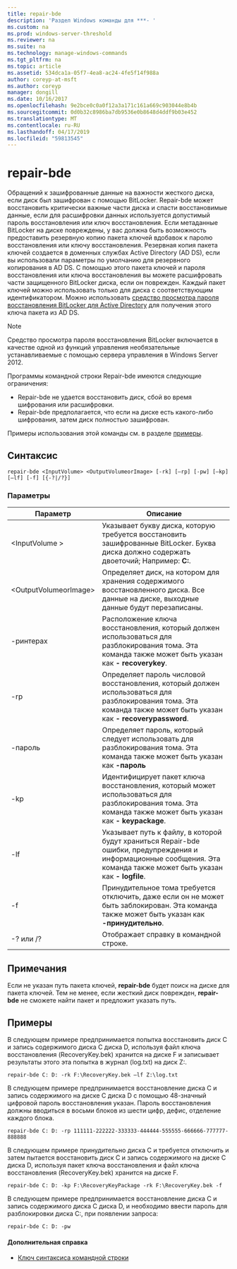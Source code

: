 ```yaml
---
title: repair-bde
description: 'Раздел Windows команды для ***- '
ms.custom: na
ms.prod: windows-server-threshold
ms.reviewer: na
ms.suite: na
ms.technology: manage-windows-commands
ms.tgt_pltfrm: na
ms.topic: article
ms.assetid: 534dca1a-05f7-4ea8-ac24-4fe5f14f988a
author: coreyp-at-msft
ms.author: coreyp
manager: dongill
ms.date: 10/16/2017
ms.openlocfilehash: 9e2bce0c0a0f12a3a171c161a669c903044e8b4b
ms.sourcegitcommit: 0d0b32c8986ba7db9536e0b8648d4ddf9b03e452
ms.translationtype: MT
ms.contentlocale: ru-RU
ms.lasthandoff: 04/17/2019
ms.locfileid: "59813545"
---
```

# <a name="repair-bde"></a>repair-bde



Обращений к зашифрованные данные на важности жесткого диска, если диск был зашифрован с помощью BitLocker. Repair-bde может восстановить критически важные части диска и спасти восстановимые данные, если для расшифровки данных используется допустимый пароль восстановления или ключ восстановления. Если метаданные BitLocker на диске повреждены, у вас должна быть возможность предоставить резервную копию пакета ключей вдобавок к паролю восстановления или ключу восстановления. Резервная копия пакета ключей создается в доменных службах Active Directory (AD DS), если вы использовали параметры по умолчанию для резервного копирования в AD DS. С помощью этого пакета ключей и пароля восстановления или ключа восстановления вы можете расшифровать части защищенного BitLocker диска, если он поврежден. Каждый пакет ключей можно использовать только для диска с соответствующим идентификатором. Можно использовать [средство просмотра пароля восстановления BitLocker для Active Directory](https://technet.microsoft.com/library/dd875531(v=ws.10).aspx) для получения этого ключа пакета из AD DS.

> [!NOTE]
> Средство просмотра пароля восстановления BitLocker включается в качестве одной из функций управления необязательные устанавливаемые с помощью сервера управления в Windows Server 2012.

Программы командной строки Repair-bde имеются следующие ограничения:
-   Repair-bde не удается восстановить диск, сбой во время шифрования или расшифровки.
-   Repair-bde предполагается, что если на диске есть какого-либо шифрования, затем диск полностью зашифрован.

Примеры использования этой команды см. в разделе [примеры](#BKMK_Examples).

## <a name="syntax"></a>Синтаксис

```
repair-bde <InputVolume> <OutputVolumeorImage> [-rk] [–rp] [-pw] [–kp] [–lf] [-f] [{-?|/?}]
```

### <a name="parameters"></a>Параметры

|Параметр|Описание|
|---------|-----------|
|\<InputVolume >|Указывает букву диска, которую требуется восстановить зашифрованные BitLocker. Буква диска должно содержать двоеточий; Например: **C:**.|
|\<OutputVolumeorImage>|Определяет диск, на котором для хранения содержимого восстановленного диска. Все данные на диске, выходные данные будут перезаписаны.|
|-ринтерах|Расположение ключа восстановления, который должен использоваться для разблокирования тома. Эта команда также может быть указан как **- recoverykey**.|
|-rp|Определяет пароль числовой восстановления, который должен использоваться для разблокирования тома. Эта команда также может быть указан как **- recoverypassword**.|
|-пароль|Определяет пароль, который следует использовать для разблокирования тома. Эта команда также может быть указан как **-пароль**|
|-kp|Идентифицирует пакет ключа восстановления, который может использоваться для разблокирования тома. Эта команда также может быть указан как **- keypackage**.|
|-lf|Указывает путь к файлу, в которой будут храниться Repair-bde ошибки, предупреждения и информационные сообщения. Эта команда также может быть указан как **- logfile**.|
|-f|Принудительное тома требуется отключить, даже если он не может быть заблокирован. Эта команда также может быть указан как **-принудительно**.|
|-? или /?|Отображает справку в командной строке.|

## <a name="remarks"></a>Примечания

Если не указан путь пакета ключей, **repair-bde** будет поиск на диске для пакета ключей. Тем не менее, если жесткий диск поврежден, **repair-bde** не сможете найти пакет и предложит указать путь.

## <a name="BKMK_Examples"></a>Примеры

В следующем примере предпринимается попытка восстановить диск C и запись содержимого диска C диска D, используя файл ключа восстановления (RecoveryKey.bek) хранится на диске F и записывает результаты этого эта попытка в журнал (log.txt) на диск Z:.
```
repair-bde C: D: -rk F:\RecoveryKey.bek –lf Z:\log.txt
```
В следующем примере предпринимается восстановление диска C и запись содержимого на диске C диска D с помощью 48-значный цифровой пароль восстановления указан. Пароль восстановления должны вводиться в восьми блоков из шести цифр, дефис, отделение каждого блока.
```
repair-bde C: D: -rp 111111-222222-333333-444444-555555-666666-777777-888888
```
В следующем примере принудительно диска C и требуется отключить и затем пытается восстановить диск C и запись содержимого на диске C диска D, используя пакет ключа восстановления и файл ключа восстановления (RecoveryKey.bek) хранится на диске F.
```
repair-bde C: D: -kp F:\RecoveryKeyPackage -rk F:\RecoveryKey.bek -f
```
В следующем примере предпринимается восстановление диска C и запись содержимого диска C диска D, и необходимо ввести пароль для разблокировки диска C:, при появлении запроса:
```
repair-bde C: D: -pw
```

#### <a name="additional-references"></a>Дополнительная справка

-   [Ключ синтаксиса командной строки](command-line-syntax-key.md)